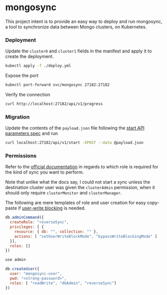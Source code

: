 # mongosync

This project intent is to provide an easy way to deploy and run mongosync, a tool to synchronize data between Mongo clusters, on Kubernetes.

### Deployment

Update the `cluster0` and `cluster1` fields in the manifest and apply it to create the deployment.

```bash
kubectl apply -f ./deploy.yml
```

Expose the port

```bash
kubectl port-forward svc/mongosync 27182:27182
```

Verify the connection

```bash
curl http://localhost:27182/api/v1/progress
```

### Migration

Update the contents of the `payload.json` file following the [start API parameters spec](https://www.mongodb.com/docs/cluster-to-cluster-sync/current/reference/api/start/#request-body-parameters) and run

```bash
curl localhost:27182/api/v1/start -XPOST --data @payload.json
```

### Permissions

Refer to the [official documentation](https://www.mongodb.com/docs/cluster-to-cluster-sync/current/connecting/onprem-to-onprem/#roles) in regards to which role is
required for the kind of sync you want to perform.

Note that unlike what the docs say, I could not start a sync unless the destination cluster user was given the `clusterAdmin` permission, when it should
only require `clusterMonitor` and `clusterManager`.

The following are mere templates of role and user creation for easy copy-paste if [user-write blocking](https://www.mongodb.com/docs/cluster-to-cluster-sync/current/reference/api/start/#user-write-blocking) is needed.

```js
db.adminCommand({
  createRole: "reverseSync",
  privileges: [ {
    resource: { db: "", collection: "" },
    actions: [ "setUserWriteBlockMode", "bypassWriteBlockingMode" ]
  }],
  roles: []
})

use admin

db.createUser({
  user: "mongosync-user",
  pwd: "<strong-password>",
  roles: [ "readWrite", "dbAdmin", "reverseSync"]
})
```
